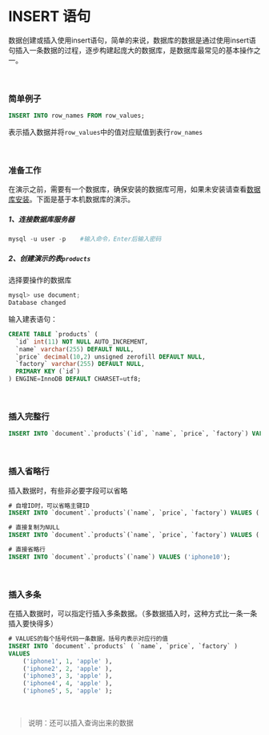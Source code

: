 # INSERT 语句

数据创建或插入使用insert语句，简单的来说，数据库的数据是通过使用insert语句插入一条数据的过程，逐步构建起庞大的数据库，是数据库最常见的基本操作之一。

<br/>



### 简单例子

```sql
INSERT INTO row_names FROM row_values;
```

表示插入数据并将`row_values`中的值对应赋值到表行`row_names`

<br/>



### 准备工作

在演示之前，需要有一个数据库，确保安装的数据库可用，如果未安装请查看[数据库安装](/base/mysql/1_UnderstandingMysql)。下面是基于本机数据库的演示。

##### 1、连接数据库服务器

```powershell
mysql -u user -p	#输入命令，Enter后输入密码
```

##### 2、创建演示的表`products`

选择要操作的数据库

```powershell
mysql> use document;
Database changed
```

输入建表语句：

```sql
CREATE TABLE `products` (
  `id` int(11) NOT NULL AUTO_INCREMENT,
  `name` varchar(255) DEFAULT NULL,
  `price` decimal(10,2) unsigned zerofill DEFAULT NULL,
  `factory` varchar(255) DEFAULT NULL,
  PRIMARY KEY (`id`)
) ENGINE=InnoDB DEFAULT CHARSET=utf8;
```

<br/>



### 插入完整行

```sql
INSERT INTO `document`.`products`(`id`, `name`, `price`, `factory`) VALUES (10, 'iphone10', 844.30, 'apple');
```

<br/>

### 插入省略行

插入数据时，有些非必要字段可以省略

```sql
# 自增ID时，可以省略主键ID
INSERT INTO `document`.`products`(`name`, `price`, `factory`) VALUES ('iphone10', 844.30, 'apple');

# 直接复制为NULL
INSERT INTO `document`.`products`(`name`, `price`, `factory`) VALUES ('iphone10', NUll, NULL);

# 直接省略行
INSERT INTO `document`.`products`(`name`) VALUES ('iphone10');
```

<br/>



### 插入多条

在插入数据时，可以指定行插入多条数据。（多数据插入时，这种方式比一条一条插入要快得多）

```sql
# VALUES的每个括号代码一条数据，括号内表示对应行的值
INSERT INTO `document`.`products` ( `name`, `price`, `factory` )
VALUES
	('iphone1', 1, 'apple' ),
	('iphone2', 2, 'apple' ),
	('iphone3', 3, 'apple' ),
	('iphone4', 4, 'apple' ),
	('iphone5', 5, 'apple' );
```

<br/>



> 说明：还可以插入查询出来的数据

